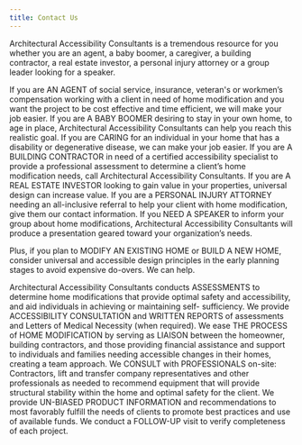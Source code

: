 ```yaml
---
title: Contact Us
---
```


Architectural Accessibility Consultants is a tremendous resource for
you whether you are an agent, a baby boomer, a caregiver, a building
contractor, a real estate investor, a personal injury attorney or a
group leader looking for a speaker.

If you are AN AGENT of social service, insurance, veteran's or
workmen’s compensation working with a client in need of home
modification and you want the project to be cost effective and time
efficient, we will make your job easier. If you are A BABY BOOMER
desiring to stay in your own home, to age in place, Architectural
Accessibility Consultants can help you reach this realistic goal. If
you are CARING for an individual in your home that has a disability or
degenerative disease, we can make your job easier. If you are A
BUILDING CONTRACTOR in need of a certified accessibility specialist to
provide a professional assessment to determine a client’s home
modification needs, call Architectural Accessibility Consultants. If
you are A REAL ESTATE INVESTOR looking to gain value in your
properties, universal design can increase value. If you are a PERSONAL
INJURY ATTORNEY needing an all-inclusive referral to help your client
with home modification, give them our contact information. If you NEED
A SPEAKER to inform your group about home modifications, Architectural
Accessibility Consultants will produce a presentation geared toward
your organization’s needs.
 
Plus, if you plan to MODIFY AN EXISTING HOME or BUILD A NEW HOME,
consider universal and accessible design principles in the early
planning stages to avoid expensive do-overs. We can help.
 
Architectural Accessibility Consultants conducts ASSESSMENTS to
determine home modifications that provide optimal safety and
accessibility, and aid individuals in achieving or maintaining self-
sufficiency. We provide ACCESSIBILITY CONSULTATION and WRITTEN REPORTS
of assessments and Letters of Medical Necessity (when required). We
ease THE PROCESS of HOME MODIFICATION by serving as LIAISON between
the homeowner, building contractors, and those providing financial
assistance and support to individuals and families needing accessible
changes in their homes, creating a team approach. We CONSULT with
PROFESSIONALS on-site: Contractors, lift and transfer company
representatives and other professionals as needed to recommend
equipment that will provide structural stability within the home and
optimal safety for the client. We provide UN-BIASED PRODUCT
INFORMATION and recommendations to most favorably fulfill the needs of
clients to promote best practices and use of available funds. We
conduct a FOLLOW-UP visit to verify completeness of each project.
